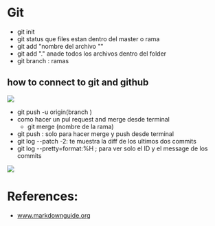 # Git
- git init
- git status que files estan dentro del master o rama
- git add "nombre del archivo ""
- git add "." anade todos los archivos dentro del folder
- git branch : ramas 
## how to connect to git and github


<img src="/home/amaru/Pictures/git_github.png">

- git push -u  origin(branch )
- como hacer un pul request and merge desde terminal
	- git merge (nombre de la rama)
- git push : solo para hacer merge y push desde terminal
- git log --patch -2: te muestra la diff de los ultimos dos commits 
- git log --pretty=format:%H ; para ver solo el ID y el message de los commits


<img src="/home/amaru/Pictures/git_github_05.png">



# References:
- www.markdownguide.org